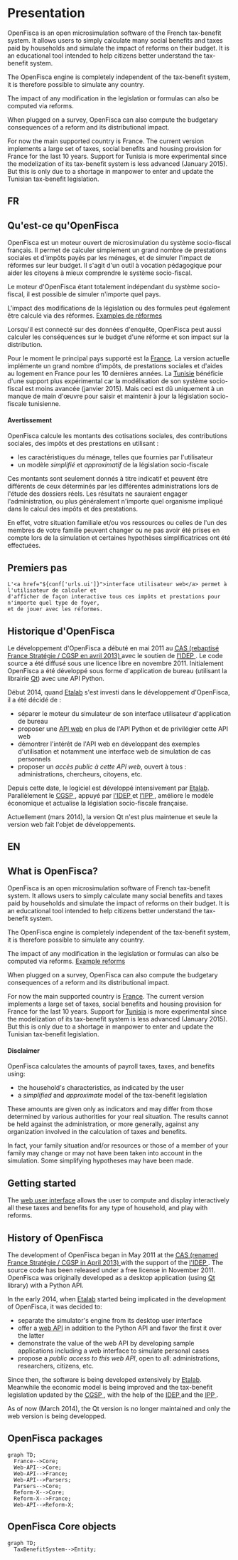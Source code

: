 # Presentation

OpenFisca is an open microsimulation software of the French tax-benefit system.
It allows users to simply calculate many social benefits and taxes paid by households and simulate the impact of reforms on their budget.
It is an educational tool intended to help citizens better understand the tax-benefit system.

The OpenFisca engine is completely independent of the tax-benefit system, it is therefore possible to simulate any country.

The impact of any modification in the legislation or formulas can also be computed via reforms.

When plugged on a survey, OpenFisca can also compute the budgetary consequences of a reform and its distributional impact.

For now the main supported country is France. The current version implements a large set of taxes, social benefits and housing provision for France for the last 10 years. Support for Tunisia is more experimental since the modelization of its tax-benefit system is less advanced (January 2015). But this is only due to a shortage in manpower to enter and update the Tunisian tax-benefit legislation.

## FR

<h2>Qu'est-ce qu'OpenFisca</h2>

<p>
    OpenFisca est un moteur ouvert de microsimulation du système socio-fiscal français.
    Il permet de calculer simplement un grand nombre de prestations sociales et d'impôts payés
    par les ménages, et de simuler l'impact de réformes sur leur budget.
    Il s'agit d'un outil à vocation pédagogique pour aider les citoyens à mieux comprendre le système
    socio-fiscal.
</p>

<p>
    Le moteur d'OpenFisca étant totalement indépendant du système socio-fiscal, il est possible de simuler
    n'importe quel pays.
</p>

<p>
    L'impact des modifications de la législation ou des formules peut également être calculé via des réformes.
    <a href="${urls.get_url(ctx, 'reforms')}">Examples de réformes</a>
</p>

<p>
    Lorsqu'il est connecté sur des données d'enquête, OpenFisca peut aussi calculer les conséquences sur le
    budget d'une réforme et son impact sur la distribution.
</p>

<p>
    Pour le moment le principal pays supporté est la
    <a href="https://github.com/openfisca/openfisca-france" rel="external" target="_blank">France</a>.
    La version actuelle implémente un grand nombre d'impôts, de prestations sociales et d'aides au logement
    en France pour les 10 dernières années.
    La <a href="https://github.com/openfisca/openfisca-tunisia" rel="external" target="_blank">Tunisie</a>
    bénéficie d'une support plus expérimental car la modélisation de son système socio-fiscal est moins
    avancée (janvier 2015).
    Mais ceci est dû uniquement à un manque de main d'œuvre pour saisir et maintenir à jour la législation
    socio-fiscale tunisienne.
</p>

<div class="alert alert-warning">
    <h4>Avertissement</h4>
    <p>
        OpenFisca calcule les montants des cotisations sociales, des contributions sociales, des impôts
        et des prestations en utilisant :
    </p>
    <ul>
        <li>les caractéristiques du ménage, telles que fournies par l'utilisateur</li>
        <li>un modèle <em>simplifié</em> et <em>approximatif</em> de la législation socio-fiscale</li>
    </ul>
    <p>
        Ces montants sont seulement donnés à titre indicatif et peuvent être différents de ceux déterminés
        par les différentes administrations lors de l'étude des dossiers réels.
        Les résultats ne sauraient engager l'administration, ou plus généralement n'importe quel organisme
        impliqué dans le calcul des impôts et des prestations.
    </p>
    <p>
        En effet, votre situation familiale et/ou vos ressources ou celles de l'un des membres de votre
        famille peuvent changer ou ne pas avoir été prises en compte lors de la simulation et
        certaines hypothèses simplificatrices ont été effectuées.
    </p>
</div>

<h2>Premiers pas</h2>

<p>

    L'<a href="${conf['urls.ui']}">interface utilisateur web</a> permet à l'utilisateur de calculer et
    d'afficher de façon interactive tous ces impôts et prestations pour n'importe quel type de foyer,
    et de jouer avec les réformes.
</p>

<h2>Historique d'OpenFisca</h2>

<p>
    Le développement d'OpenFisca a débuté en mai 2011 au
    <a href="http://www.strategie.gouv.fr/" rel="external" target="_blank">
      <abbr title="Centre d'analyse stratégique">CAS</abbr>
      (rebaptisé France Stratégie /
      <abbr title="Commissariat général à la stratégie et à la prospective">CGSP</abbr>
      en avril 2013)
    </a>
    avec le soutien de
    <a href="http://www.idep-fr.org/" rel="external" target="_blank">
        l'<abbr title="Institut d'économie publique">IDEP</abbr>
    </a>.
    Le code source a été diffusé sous une licence libre en novembre 2011.
    Initialement OpenFisca a été développé sous forme d'application de bureau
    (utilisant la librairie <a href="http://qt-project.org/" rel="external" target="_blank">Qt</a>)
    avec une API Python.
</p>
<p>
    Début 2014, quand <a href="https://www.etalab.gouv.fr/" rel="external" target="_blank">Etalab</a>
    s'est investi dans le développement d'OpenFisca, il a été décidé de :
</p>
<ul>
    <li>
        séparer le moteur du simulateur de son interface utilisateur d'application de bureau
    </li>
    <li>
        proposer une <a href="${urls.get_url(ctx, 'documentation', 'api')}">API web</a> en plus de l'API Python
        et de privilégier cette API web
    </li>
    <li>
        démontrer l'intérêt de l'API web en développant des exemples d'utilisation et notamment une
        interface web de simulation de cas personnels
    </li>
    <li>
        proposer un <em>accès public à cette API web</em>, ouvert à tous : administrations,
        chercheurs, citoyens, etc.
    </li>
</ul>
<p>
    Depuis cette date, le logiciel est développé intensivement par
    <a href="https://www.etalab.gouv.fr/" rel="external" target="_blank">Etalab</a>.
    Parallèlement le
    <a href="http://www.strategie.gouv.fr/" rel="external" target="_blank">
        <abbr title="Commissariat général à la stratégie et à la prospective">CGSP</abbr>
    </a>,
    appuyé par
    <a href="http://www.idep-fr.org/" rel="external" target="_blank">
        l'<abbr title="Institut d'économie publique">IDEP</abbr>
    </a>
    et
    <a href="http://www.ipp.eu/" rel="external" target="_blank">
        l'<abbr title="Institut des politiques publiques">IPP</abbr>
    </a>, améliore le modèle économique et actualise la législation socio-fiscale française.
</p>
<p>
    Actuellement (mars 2014), la version Qt n'est plus maintenue et seule la version web fait l'objet de
    développements.
</p>

## EN

<h2>What is OpenFisca?</h2>

<p>
    OpenFisca is an open microsimulation software of French tax-benefit system. It allows users to simply
    calculate many social benefits and taxes paid by households and simulate
    the impact of reforms on their budget.
    It is an educational tool intended to help citizens better understand the tax-benefit system.
</p>

<p>
    The OpenFisca engine is completely independent of the tax-benefit system,
    it is therefore possible to simulate any country.
</p>

<p>
    The impact of any modification in the legislation or formulas can also be computed via reforms.
    <a href="${urls.get_url(ctx, 'reforms')}">Example reforms</a>
</p>

<p>
    When plugged on a survey, OpenFisca can also compute the budgetary consequences
    of a reform and its distributional impact.
</p>

<p>
    For now the main supported country is
    <a href="https://github.com/openfisca/openfisca-france" rel="external" target="_blank">France</a>.
    The current version implements a large set of taxes, social benefits
    and housing provision for France for the last 10 years.
    Support for
    <a href="https://github.com/openfisca/openfisca-tunisia" rel="external" target="_blank">Tunisia</a>
    is more experimental since the modelization of its tax-benefit system is less advanced (January 2015).
    But this is only due to a shortage in manpower to enter and update the Tunisian tax-benefit legislation.
</p>

<div class="alert alert-warning">
    <h4>Disclaimer</h4>
    <p>OpenFisca calculates the amounts of payroll taxes, taxes, and benefits using:</p>
    <ul>
        <li>the household's characteristics, as indicated by the user</li>
        <li>a <em>simplified</em> and <em>approximate</em> model of the tax-benefit legislation</li>
    </ul>
    <p>
        These amounts are given only as indicators and may differ from those determined by various authorities
        for your real situation. The results cannot be held against the administration,
        or more generally, against any organization involved in the calculation of taxes and benefits.
    </p>
    <p>
        In fact, your family situation and/or resources or those of a member of your family may change or
        may not have been taken into account in the simulation. Some simplifying hypotheses may have been made.
    </p>
</div>

<h2>Getting started</h2>

<p>
    The <a href="${conf['urls.ui']}">web user interface</a> allows the user to compute and display interactively
    all these taxes and benefits for any type of household, and play with reforms.
</p>

<h2>History of OpenFisca</h2>

<p>
    The development of OpenFisca began in May 2011 at the
    <a href="http://www.strategie.gouv.fr/" rel="external" target="_blank">
        <abbr title="Centre d'analyse stratégique">CAS</abbr>
        (renamed France Stratégie /
        <abbr title="Commissariat général à la stratégie et à la prospective">CGSP</abbr>
        in April 2013)
    </a>
    with the support of the
    <a href="http://www.idep-fr.org/" rel="external" target="_blank">
        l'<abbr title="Institut d'économie publique">IDEP</abbr>
    </a>.
    The source code has been released under a free license in November 2011.
    OpenFisca was originally developed as a desktop application
    (using <a href="http://qt-project.org/" rel="external" target="_blank">Qt</a> library)
    with a Python API.
</p>
<p>
    In the early 2014, when <a href="https://www.etalab.gouv.fr/" rel="external" target="_blank">Etalab</a>
    started being implicated in the development of OpenFisca, it was decided to:
</p>
<ul>
    <li>
        separate the simulator's engine from its desktop user interface
    </li>
    <li>
        offer a <a href="${urls.get_url(ctx, 'documentation', 'api')}">web API</a>
        in addition to the Python API and favor the first it over the latter
    </li>
    <li>
        demonstrate the value of the web API by developing sample applications including
        a web interface to simulate personal cases
    </li>
    <li>
       propose a <em>public access to this web API</em>,
       open to all: administrations, researchers, citizens, etc.
    </li>
</ul>
<p>
    Since then, the software is being developed extensively by
    <a href="https://www.etalab.gouv.fr/" rel="external" target="_blank">Etalab</a>.
    Meanwhile the economic model is being improved and the tax-benefit legislation updated by the
    <a href="http://www.strategie.gouv.fr/" rel="external" target="_blank">
        <abbr title="Commissariat général à la stratégie et à la prospective">CGSP</abbr>
    </a>,
    with the help of the
    <a href="http://www.idep-fr.org/" rel="external" target="_blank">
        <abbr title="Institut d'économie publique">IDEP</abbr>
    </a>
    and the
    <a href="http://www.ipp.eu/" rel="external" target="_blank">
        <abbr title="Institut des politiques publiques">IPP</abbr>
    </a>.
</p>
<p>
    As of now (March 2014), the Qt version is no longer maintained and only the web version is being developped.
</p>

## OpenFisca packages

```mermaid
graph TD;
  France-->Core;
  Web-API-->Core;
  Web-API-->France;
  Web-API-->Parsers;
  Parsers-->Core;
  Reform-X-->Core;
  Reform-X-->France;
  Web-API-->Reform-X;
```

## OpenFisca Core objects

```mermaid
graph TD;
  TaxBenefitSystem-->Entity;
```
